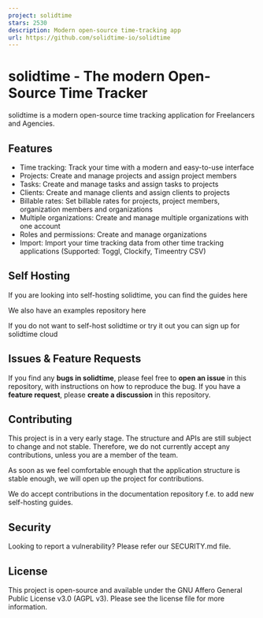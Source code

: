 ```yaml
---
project: solidtime
stars: 2530
description: Modern open-source time-tracking app
url: https://github.com/solidtime-io/solidtime
---
```


solidtime - The modern Open-Source Time Tracker
===============================================

solidtime is a modern open-source time tracking application for Freelancers and Agencies.

Features
--------

-   Time tracking: Track your time with a modern and easy-to-use interface
-   Projects: Create and manage projects and assign project members
-   Tasks: Create and manage tasks and assign tasks to projects
-   Clients: Create and manage clients and assign clients to projects
-   Billable rates: Set billable rates for projects, project members, organization members and organizations
-   Multiple organizations: Create and manage multiple organizations with one account
-   Roles and permissions: Create and manage organizations
-   Import: Import your time tracking data from other time tracking applications (Supported: Toggl, Clockify, Timeentry CSV)

Self Hosting
------------

If you are looking into self-hosting solidtime, you can find the guides here

We also have an examples repository here

If you do not want to self-host solidtime or try it out you can sign up for solidtime cloud

Issues & Feature Requests
-------------------------

If you find any **bugs in solidtime**, please feel free to **open an issue** in this repository, with instructions on how to reproduce the bug. If you have a **feature request**, please **create a discussion** in this repository.

Contributing
------------

This project is in a very early stage. The structure and APIs are still subject to change and not stable. Therefore, we do not currently accept any contributions, unless you are a member of the team.

As soon as we feel comfortable enough that the application structure is stable enough, we will open up the project for contributions.

We do accept contributions in the documentation repository f.e. to add new self-hosting guides.

Security
--------

Looking to report a vulnerability? Please refer our SECURITY.md file.

License
-------

This project is open-source and available under the GNU Affero General Public License v3.0 (AGPL v3). Please see the license file for more information.
